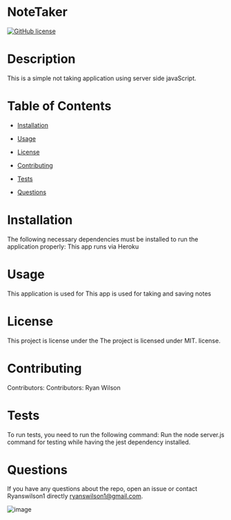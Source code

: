 # NoteTaker
  [![GitHub license](https://img.shields.io/badge/license-MIT-blue.svg)](https://github.com/Ryanswilson1/NoteTaker)
  
  # Description
  This is a simple not taking application using server side javaScript.
  
  # Table of Contents 
  
  * [Installation](#installation)
  
  * [Usage](#usage)
  
  * [License](#license)
  
  * [Contributing](#contributing)
  
  * [Tests](#tests)
  
  * [Questions](#questions)
  
  # Installation
  The following necessary dependencies must be installed to run the application properly: This app runs via Heroku
  
  # Usage
  ​This application is used for This app is used for taking and saving notes
  
  # License
  This project is license under the The project is licensed under MIT. license.
  
  # Contributing
  ​Contributors: Contributors: Ryan Wilson
  
  # Tests
  To run tests, you need to run the following command: Run the node server.js command for testing while having the jest dependency installed.
  
  # Questions
  If you have any questions about the repo, open an issue or contact Ryanswilson1 directly ryanswilson1@gmail.com.
  
  ![image](https://user-images.githubusercontent.com/68161747/97469656-07c48e00-191d-11eb-9709-bead52b10045.png)
  
  
  
